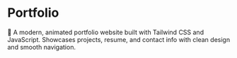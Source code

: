# Portfolio
🎨 A modern, animated portfolio website built with Tailwind CSS and JavaScript. Showcases projects, resume, and contact info with clean design and smooth navigation.

